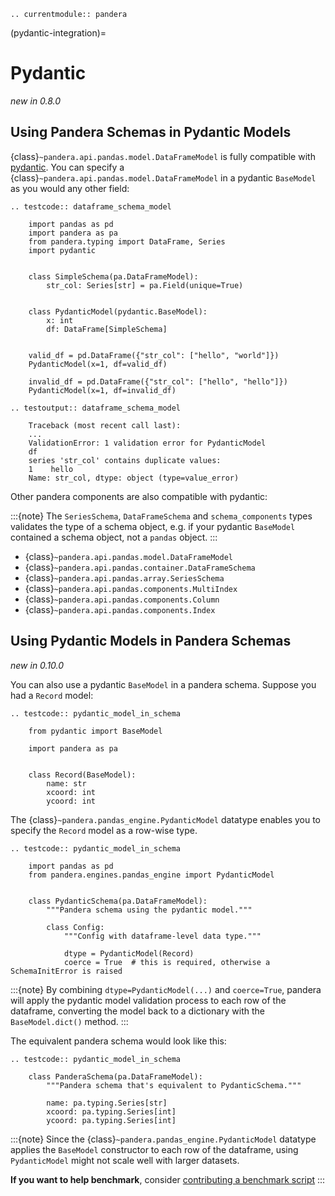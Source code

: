 ```{eval-rst}
.. currentmodule:: pandera
```

(pydantic-integration)=

# Pydantic

*new in 0.8.0*

## Using Pandera Schemas in Pydantic Models

{class}`~pandera.api.pandas.model.DataFrameModel` is fully compatible with
[pydantic](https://pydantic-docs.helpmanual.io/). You can specify
a {class}`~pandera.api.pandas.model.DataFrameModel` in a pydantic `BaseModel` as you would
any other field:

```{eval-rst}
.. testcode:: dataframe_schema_model

    import pandas as pd
    import pandera as pa
    from pandera.typing import DataFrame, Series
    import pydantic


    class SimpleSchema(pa.DataFrameModel):
        str_col: Series[str] = pa.Field(unique=True)


    class PydanticModel(pydantic.BaseModel):
        x: int
        df: DataFrame[SimpleSchema]


    valid_df = pd.DataFrame({"str_col": ["hello", "world"]})
    PydanticModel(x=1, df=valid_df)

    invalid_df = pd.DataFrame({"str_col": ["hello", "hello"]})
    PydanticModel(x=1, df=invalid_df)
```

```{eval-rst}
.. testoutput:: dataframe_schema_model

    Traceback (most recent call last):
    ...
    ValidationError: 1 validation error for PydanticModel
    df
    series 'str_col' contains duplicate values:
    1    hello
    Name: str_col, dtype: object (type=value_error)
```

Other pandera components are also compatible with pydantic:

:::{note}
The `SeriesSchema`, `DataFrameSchema` and `schema_components` types
validates the type of a schema object, e.g. if your pydantic
`BaseModel` contained a schema object, not a `pandas` object.
:::

- {class}`~pandera.api.pandas.model.DataFrameModel`
- {class}`~pandera.api.pandas.container.DataFrameSchema`
- {class}`~pandera.api.pandas.array.SeriesSchema`
- {class}`~pandera.api.pandas.components.MultiIndex`
- {class}`~pandera.api.pandas.components.Column`
- {class}`~pandera.api.pandas.components.Index`

## Using Pydantic Models in Pandera Schemas

*new in 0.10.0*

You can also use a pydantic `BaseModel` in a pandera schema. Suppose you had
a `Record` model:

```{eval-rst}
.. testcode:: pydantic_model_in_schema

    from pydantic import BaseModel

    import pandera as pa


    class Record(BaseModel):
        name: str
        xcoord: int
        ycoord: int

```

The {class}`~pandera.pandas_engine.PydanticModel` datatype enables you to
specify the `Record` model as a row-wise type.

```{eval-rst}
.. testcode:: pydantic_model_in_schema

    import pandas as pd
    from pandera.engines.pandas_engine import PydanticModel


    class PydanticSchema(pa.DataFrameModel):
        """Pandera schema using the pydantic model."""

        class Config:
            """Config with dataframe-level data type."""

            dtype = PydanticModel(Record)
            coerce = True  # this is required, otherwise a SchemaInitError is raised
```

:::{note}
By combining `dtype=PydanticModel(...)` and `coerce=True`, pandera will
apply the pydantic model validation process to each row of the dataframe,
converting the model back to a dictionary with the `BaseModel.dict()` method.
:::

The equivalent pandera schema would look like this:

```{eval-rst}
.. testcode:: pydantic_model_in_schema

    class PanderaSchema(pa.DataFrameModel):
        """Pandera schema that's equivalent to PydanticSchema."""

        name: pa.typing.Series[str]
        xcoord: pa.typing.Series[int]
        ycoord: pa.typing.Series[int]
```

:::{note}
Since the {class}`~pandera.pandas_engine.PydanticModel` datatype
applies the `BaseModel` constructor to each row of the dataframe, using
`PydanticModel` might not scale well with larger datasets.

**If you want to help benchmark**, consider
[contributing a benchmark script](https://github.com/pandera-dev/pandera/issues/794)
:::
